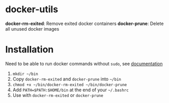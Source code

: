 # docker-utils

**docker-rm-exited**: Remove exited docker containers
**docker-prune**: Delete all unused docker images

# Installation

Need to be able to run docker commands without `sudo`, see [documentation](https://docs.docker.com/engine/install/linux-postinstall/)

1. `mkdir ~/bin`
2. Copy `docker-rm-exited` and `docker-prune` into `~/bin`
3. `chmod +x ~/bin/docker-rm-exited ~/bin/docker-prune`
4. Add `PATH=$PATH:$HOME/bin` at the end of your `~/.bashrc`
5. Use with `docker-rm-exited` or `docker-prune`
